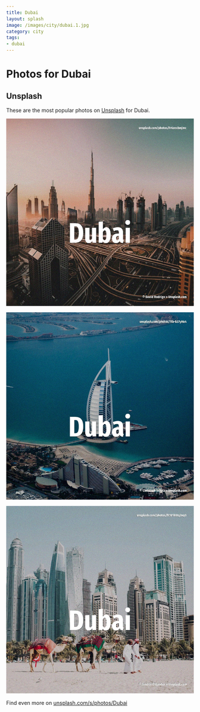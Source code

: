 ```yaml
---
title: Dubai
layout: splash
image: /images/city/dubai.1.jpg
category: city
tags:
- dubai
---
```

# Photos for Dubai

## Unsplash

These are the most popular photos on [Unsplash](https://unsplash.com) for Dubai.

![Dubai](/images/city/dubai.1.jpg)

![Dubai](/images/city/dubai.2.jpg)

![Dubai](/images/city/dubai.3.jpg)

Find even more on [unsplash.com/s/photos/Dubai](https://unsplash.com/s/photos/Dubai)